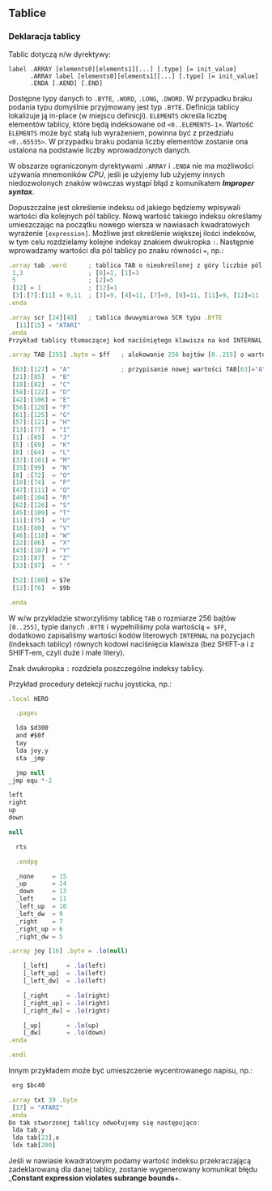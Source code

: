 ## Tablice

### Deklaracja tablicy

Tablic dotyczą n/w dyrektywy:

```
label .ARRAY [elements0][elements1][...] [.type] [= init_value]
      .ARRAY label [elements0][elements1][...] [.type] [= init_value]
      .ENDA [.AEND] [.END]
```

Dostępne typy danych to `.BYTE`, `.WORD`, `.LONG`, `.DWORD`. W przypadku braku podania typu domyślnie przyjmowany jest typ `.BYTE`. Definicja tablicy lokalizuje ją in-place (w miejscu definicji).
`ELEMENTS` określa liczbę elementów tablicy, które będą indeksowane od `<0..ELEMENTS-1>`. Wartość `ELEMENTS` może być stałą lub wyrażeniem, powinna być z przedziału `<0..65535>`. W przypadku braku podania liczby elementów zostanie ona ustalona na podstawie liczby wprowadzonych danych.

W obszarze ograniczonym dyrektywami `.ARRAY` i `.ENDA` nie ma możliwości używania mnemoników *CPU*, jeśli je użyjemy lub użyjemy innych niedozwolonych znaków wówczas wystąpi błąd z komunikatem _**Improper syntax**_.

Dopuszczalne jest określenie indeksu od jakiego będziemy wpisywali wartości dla kolejnych pól tablicy. Nową wartość takiego indeksu określamy umieszczając na początku nowego wiersza w nawiasach kwadratowych wyrażenie `[expression]`. Możliwe jest określenie większej ilości indeksów, w tym celu rozdzielamy kolejne indeksy znakiem dwukropka `:`. Następnie wprowadzamy wartości dla pól tablicy po znaku równości `=`, np.:

```JavaScript
.array tab .word      ; tablica TAB o nieokreślonej z góry liczbie pól typu .WORD
 1,3                  ; [0]=1, [1]=3
 5                    ; [2]=5
 [12] = 1             ; [12]=1
 [3]:[7]:[11] = 9,11  ; [3]=9, [4]=11, [7]=9, [8]=11, [11]=9, [12]=11
.enda

.array scr [24][40]   ; tablica dwuwymiarowa SCR typu .BYTE
  [11][15] = "ATARI"
.enda
Przykład tablicy tłumaczącej kod naciśniętego klawisza na kod INTERNAL.

.array TAB [255] .byte = $ff   ; alokowanie 256 bajtów [0..255] o wartości początkowej $FF

 [63]:[127] = "A"              ; przypisanie nowej wartości TAB[63]="A", TAB[127]="A"
 [21]:[85]  = "B"
 [18]:[82]  = "C"
 [58]:[122] = "D"
 [42]:[106] = "E"
 [56]:[120] = "F"
 [61]:[125] = "G"
 [57]:[121] = "H"
 [13]:[77]  = "I"
 [1] :[65]  = "J"
 [5] :[69]  = "K"
 [0] :[64]  = "L"
 [37]:[101] = "M"
 [35]:[99]  = "N"
 [8] :[72]  = "O"
 [10]:[74]  = "P"
 [47]:[111] = "Q"
 [40]:[104] = "R"
 [62]:[126] = "S"
 [45]:[109] = "T"
 [11]:[75]  = "U"
 [16]:[80]  = "V"
 [46]:[110] = "W"
 [22]:[86]  = "X"
 [43]:[107] = "Y"
 [23]:[87]  = "Z"
 [33]:[97]  = " "

 [52]:[180] = $7e
 [12]:[76]  = $9b

.enda
```

W w/w przykładzie stworzyliśmy tablicę `TAB` o rozmiarze 256 bajtów `[0..255]`, typie danych `.BYTE` i wypełniliśmy pola wartością `= $FF`, dodatkowo zapisaliśmy wartości kodów literowych `INTERNAL` na pozycjach (indeksach tablicy) równych kodowi naciśnięcia klawisza (bez SHIFT-a i z SHIFT-em, czyli duże i małe litery).

Znak dwukropka `:` rozdziela poszczególne indeksy tablicy.

Przykład procedury detekcji ruchu joysticka, np.:

```JavaScript
.local HERO

  .pages

  lda $d300
  and #$0f
  tay
  lda joy,y
  sta _jmp

  jmp null
_jmp equ *-2

left
right
up
down

null

  rts

  .endpg

  _none     = 15
  _up       = 14
  _down     = 13
  _left     = 11
  _left_up  = 10
  _left_dw  = 9
  _right    = 7
  _right_up = 6
  _right_dw = 5

.array joy [16] .byte = .lo(null)

	[_left]     = .lo(left)
	[_left_up]  = .lo(left)
	[_left_dw]  = .lo(left)

	[_right     = .lo(right)
	[_right_up] = .lo(right)
	[_right_dw] = .lo(right)

	[_up]       = .lo(up)
	[_dw]       = .lo(down)
.enda

.endl
```

Innym przykładem może być umieszczenie wycentrowanego napisu, np.:

```JavaScript
 org $bc40

.array txt 39 .byte
 [17] = "ATARI"
.enda
Do tak stworzonej tablicy odwołujemy się następująco:
 lda tab,y
 lda tab[23],x
 ldx tab[200]
```

Jeśli w nawiasie kwadratowym podamy wartość indeksu przekraczającą zadeklarowaną dla danej tablicy, zostanie wygenerowany komunikat błędu _**Constant expression violates subrange bounds**+.


